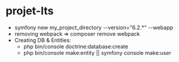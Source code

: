 # projet-lts

- symfony new my_project_directory --version="6.2.\*" --webapp
- removing webpack => composer remove webpack
- Creating DB & Entities:
    - php bin/console doctrine:database:create
    - php bin/console make:entity || symfony console make:user
